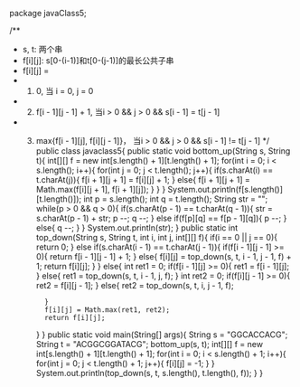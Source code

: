 package javaClass5;

/**
 * s, t: 两个串
 * f[i][j]: s[0-(i-1)]和t[0-(j-1)]的最长公共子串
 * f[i][j] =
 * 1. 0, 当 i = 0, j = 0
 * 2. f[i - 1][j - 1] + 1, 当i > 0 && j > 0 && s[i - 1] = t[j - 1]
 * 3. max{f[i - 1][j], f[i][j - 1]}， 当i > 0 && j > 0 && s[i - 1] != t[j - 1]
 */
public class javaclass5{
    public static void bottom_up(String s, String t){
        int[][] f = new int[s.length() + 1][t.length() + 1];
        for(int i = 0; i < s.length(); i++){
            for(int j = 0; j < t.length(); j++){
                if(s.charAt(i) == t.charAt(j)){
                    f[i + 1][j + 1] = f[i][j] + 1;
                }
                else{
                    f[i + 1][j + 1] = Math.max(f[i][j + 1], f[i + 1][j]);
                }
            }
        }
        System.out.println(f[s.length()][t.length()]);
        int p = s.length();
        int q = t.length();
        String str = "";
        while(p > 0 && q > 0){
            if(s.charAt(p - 1) == t.charAt(q - 1)){
                str = s.charAt(p - 1) + str;
                p --;
                q --;
            }
            else if(f[p][q] == f[p - 1][q]){
                p --;
            }
            else{
                q --;
            }
        }
        System.out.println(str);
    }
    public static int top_down(String s, String t, int i, int j, int[][] f){
        if(i == 0 || j == 0){
            return 0;
        }
        else if(s.charAt(i - 1) == t.charAt(j - 1)){
            if(f[i - 1][j - 1] >= 0){
                return f[i - 1][j - 1] + 1;
            }
            else{
                f[i][j] = top_down(s, t, i - 1, j - 1, f) + 1;
                return f[i][j];
            }
        }
        else{
            int ret1 = 0;
            if(f[i - 1][j] >= 0){
                ret1 = f[i - 1][j];
            }
            else{
                ret1 = top_down(s, t, i - 1, j, f);
            }
            int ret2 = 0;
            if(f[i][j - 1] >= 0){
                ret2 = f[i][j - 1];
            }
            else{
                ret2 = top_down(s, t, i, j - 1, f);

            }
            f[i][j] = Math.max(ret1, ret2);
            return f[i][j];
        }
    }
    public static void main(String[] args){
        String s = "GGCACCACG";
        String t = "ACGGCGGATACG";
        bottom_up(s, t);
        int[][] f = new int[s.length() + 1][t.length() + 1];
        for(int i = 0; i < s.length() + 1; i++){
            for(int j = 0; j < t.length() + 1; j++){
                f[i][j] = -1;
            }
        }
        System.out.println(top_down(s, t, s.length(), t.length(), f));
    }
}
